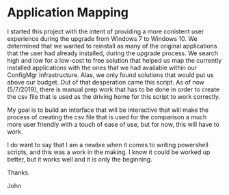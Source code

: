 # Application Mapping
I started this project with the intent of providing a more conistent user experience during the upgrade from Windows 7 to Windows 10.
We determined that we wanted to reinstall as many of the original applications that the user had already installed, during the upgrade process. We search high and low for a low-cost to free solution that helped us map the currently installed applications with the ones that we had available within our ConfigMgr infrastructure. Alas, we only found solutions that would put us above our budget. Out of that desperation came this script. As of now (5/7/2019), there is manual prep work that has to be done in order to create the csv file that is used as the driving home for this script to work correctly.

My goal is to build an interface that will be interactive that will make the process of creating the csv file that is used for the comparison a much more user friendly with a touch of ease of use, but for now, this will have to work.

I do want to say that I am a newbie when it comes to writing powershell scripts, and this was a work in the making. I know it could be worked up better, but it works well and it is only the beginning.

Thanks.

John
